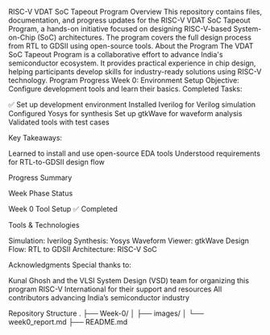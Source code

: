 RISC-V VDAT SoC Tapeout Program
Overview
This repository contains files, documentation, and progress updates for the RISC-V VDAT SoC Tapeout Program, a hands-on initiative focused on designing RISC-V-based System-on-Chip (SoC) architectures. The program covers the full design process from RTL to GDSII using open-source tools.
About the Program
The VDAT SoC Tapeout Program is a collaborative effort to advance India's semiconductor ecosystem. It provides practical experience in chip design, helping participants develop skills for industry-ready solutions using RISC-V technology.
Program Progress
Week 0: Environment Setup
Objective: Configure development tools and learn their basics.
Completed Tasks:

✅ Set up development environment
Installed Iverilog for Verilog simulation
Configured Yosys for synthesis
Set up gtkWave for waveform analysis
Validated tools with test cases

Key Takeaways:

Learned to install and use open-source EDA tools
Understood requirements for RTL-to-GDSII design flow

Progress Summary



Week
Phase
Status



Week 0
Tool Setup
✅ Completed


Tools & Technologies

Simulation: Iverilog
Synthesis: Yosys
Waveform Viewer: gtkWave
Design Flow: RTL to GDSII
Architecture: RISC-V SoC

Acknowledgments
Special thanks to:

Kunal Ghosh and the VLSI System Design (VSD) team for organizing this program
RISC-V International for their support and resources
All contributors advancing India’s semiconductor industry

Repository Structure
.
├── Week-0/
│   ├── images/
│   └── week0_report.md
├── README.md

